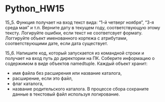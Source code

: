 # Python_HW15
15_5. Функция получает на вход текст вида: “1-й четверг ноября”, “3-я среда мая” и т.п.
Верните дату в текущем году, соответствующую этому тексту. Логируйте ошибки, если текст не соответсвует формату.
Логгируйте объект именованного кортежа с атрибутами, соответствующими дате, если дата существует.

15_6. Напишите код, который запускается из командной строки и получает на вход путь до директории на ПК.
Соберите информацию о содержимом в виде объектов namedtuple. 
Каждый объект хранит:
* имя файла без расширения или название каталога, 
* расширение, если это файл, 
* флаг каталога, 
* название родительского каталога. 
В процессе сбора сохраните данные в текстовый файл используя логирование.
